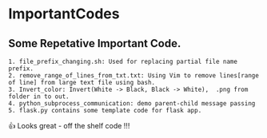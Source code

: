 # ImportantCodes
## Some Repetative Important Code.

```
1. file_prefix_changing.sh: Used for replacing partial file name prefix.
2. remove_range_of_lines_from_txt.txt: Using Vim to remove lines[range of line] from large text file using bash.
3. Invert_color: Invert(White -> Black, Black -> White),  .png from folder in to out.
4. python_subprocess_communication: demo parent-child message passing
5. flask.py contains some template code for flask app. 
```
 :+1: Looks great - off the shelf code !!!
